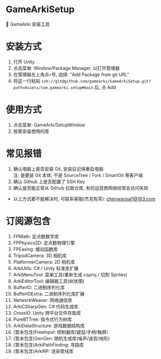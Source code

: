 # GameArkiSetup
🍔 GameArki 安装工具

# 安装方式
1. 打开 Unity
2. 点击菜单: Window/Package Manager, 以打开管理器
3. 在管理器左上角点`+`号, 选择: "Add Package from git URL"
4. 将这一行粘贴 `ssh://git@github.com/gamearki/GameArkiSetup.git?path=Assets/com.gamearki.setup#main` 后, 点 Add

# 使用方式
1. 点击菜单: GameArki/SetupWindow
2. 按需安装想用的库

# 常见报错
1. 确认电脑上是否安装 Git, 安装后记得重启电脑  
注: 是要装 Git 本体, 不是 SourceTree / Fork / SmartGit 等客户端  
2. 确认 Github 上是否配置了 SSH Key  
3. 确认是否能正常从 Github 拉取仓库, 有的运营商网络经常会访问失败  
- 以上方式都不能解决时, 可联系客服(杰克有茶): chenwansal1@163.com

# 订阅源包含
1. FPMath: 定点数数学库
2. FPPhysics2D: 定点数物理引擎
3. FPEasing: 缓动函数库
4. TripodCamera: 3D 相机库
5. PlatformerCamera: 2D 相机库
6. ArkiUtils: C# / Unity 标准库扩展
7. ArkiMenuTool: 菜单工具(重新生成.csproj / 切割 Sprites)
8. ArkiEditorTool: 编辑器工具(树状图)
9. BufferIO: 二进制序列化库
10. BufferIOExtra: 二进制序列化库扩展
11. NetworkWeaver: 网络通信库
12. ArkiCSharpGen: C# 代码生成库
13. CrossIO: Unity 跨平台文件存取库
14. PureBTTree: 指令式行为树库
15. ArkiDataStructure: 游戏数据结构库
16. (暂未包含)FreeInput: 控制器库(键鼠/手柄/触屏)
17. (暂未包含)GenGen: 随机生成库(噪声/迷宫/地形)
18. (暂未包含)ArkiPathFinding: 寻路库
19. (暂未包含)ArkiRP: 渲染管线库
